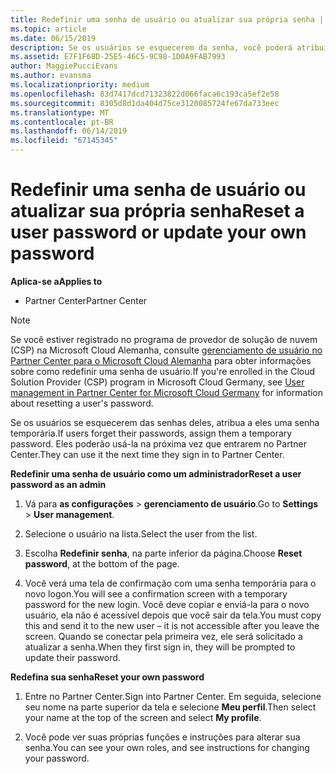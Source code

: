 ```yaml
---
title: Redefinir uma senha de usuário ou atualizar sua própria senha | Partner Center
ms.topic: article
ms.date: 06/15/2019
description: Se os usuários se esquecerem da senha, você poderá atribuir a eles uma nova senha temporária. Eles poderão usá-la na próxima vez que entrarem no Partner Center.
ms.assetid: E7F1F68D-25E5-46C5-9C98-1D0A9FAB7993
author: MaggiePucciEvans
ms.author: evansma
ms.localizationpriority: medium
ms.openlocfilehash: 83d7417dcd71323822d066faca6c193ca5ef2e58
ms.sourcegitcommit: 8305d8d1da404d75ce3120085724fe67da733eec
ms.translationtype: MT
ms.contentlocale: pt-BR
ms.lasthandoff: 06/14/2019
ms.locfileid: "67145345"
---
```

# <a name="reset-a-user-password-or-update-your-own-password"></a><span data-ttu-id="39d1a-104">Redefinir uma senha de usuário ou atualizar sua própria senha</span><span class="sxs-lookup"><span data-stu-id="39d1a-104">Reset a user password or update your own password</span></span>

<span data-ttu-id="39d1a-105">**Aplica-se a**</span><span class="sxs-lookup"><span data-stu-id="39d1a-105">**Applies to**</span></span>

-  <span data-ttu-id="39d1a-106">Partner Center</span><span class="sxs-lookup"><span data-stu-id="39d1a-106">Partner Center</span></span>
   
> [!NOTE]  
>  <span data-ttu-id="39d1a-107">Se você estiver registrado no programa de provedor de solução de nuvem (CSP) na Microsoft Cloud Alemanha, consulte [gerenciamento de usuário no Partner Center para o Microsoft Cloud Alemanha](user-management-in-partner-center-for-microsoft-cloud-germany.md) para obter informações sobre como redefinir uma senha de usuário.</span><span class="sxs-lookup"><span data-stu-id="39d1a-107">If you're enrolled in the Cloud Solution Provider (CSP) program in Microsoft Cloud Germany, see [User management in Partner Center for Microsoft Cloud Germany](user-management-in-partner-center-for-microsoft-cloud-germany.md) for information about resetting a user's password.</span></span>

<span data-ttu-id="39d1a-108">Se os usuários se esquecerem das senhas deles, atribua a eles uma senha temporária.</span><span class="sxs-lookup"><span data-stu-id="39d1a-108">If users forget their passwords, assign them a temporary password.</span></span> <span data-ttu-id="39d1a-109">Eles poderão usá-la na próxima vez que entrarem no Partner Center.</span><span class="sxs-lookup"><span data-stu-id="39d1a-109">They can use it the next time they sign in to Partner Center.</span></span>

<span data-ttu-id="39d1a-110">**Redefinir uma senha de usuário como um administrador**</span><span class="sxs-lookup"><span data-stu-id="39d1a-110">**Reset a user password as an admin**</span></span>

1.  <span data-ttu-id="39d1a-111">Vá para **as configurações** &gt; **gerenciamento de usuário**.</span><span class="sxs-lookup"><span data-stu-id="39d1a-111">Go to **Settings** &gt; **User management**.</span></span>
2.  <span data-ttu-id="39d1a-112">Selecione o usuário na lista.</span><span class="sxs-lookup"><span data-stu-id="39d1a-112">Select the user from the list.</span></span>

3.  <span data-ttu-id="39d1a-113">Escolha **Redefinir senha**, na parte inferior da página.</span><span class="sxs-lookup"><span data-stu-id="39d1a-113">Choose **Reset password**, at the bottom of the page.</span></span>

4.  <span data-ttu-id="39d1a-114">Você verá uma tela de confirmação com uma senha temporária para o novo logon.</span><span class="sxs-lookup"><span data-stu-id="39d1a-114">You will see a confirmation screen with a temporary password for the new login.</span></span> <span data-ttu-id="39d1a-115">Você deve copiar e enviá-la para o novo usuário, ela não é acessível depois que você sair da tela.</span><span class="sxs-lookup"><span data-stu-id="39d1a-115">You must copy this and send it to the new user – it is not accessible after you leave the screen.</span></span> <span data-ttu-id="39d1a-116">Quando se conectar pela primeira vez, ele será solicitado a atualizar a senha.</span><span class="sxs-lookup"><span data-stu-id="39d1a-116">When they first sign in, they will be prompted to update their password.</span></span>

<span data-ttu-id="39d1a-117">**Redefina sua senha**</span><span class="sxs-lookup"><span data-stu-id="39d1a-117">**Reset your own password**</span></span>

1.  <span data-ttu-id="39d1a-118">Entre no Partner Center.</span><span class="sxs-lookup"><span data-stu-id="39d1a-118">Sign into Partner Center.</span></span> <span data-ttu-id="39d1a-119">Em seguida, selecione seu nome na parte superior da tela e selecione **Meu perfil**.</span><span class="sxs-lookup"><span data-stu-id="39d1a-119">Then select your name at the top of the screen and select **My profile**.</span></span>

2.  <span data-ttu-id="39d1a-120">Você pode ver suas próprias funções e instruções para alterar sua senha.</span><span class="sxs-lookup"><span data-stu-id="39d1a-120">You can see your own roles, and see instructions for changing your password.</span></span>

 

 



